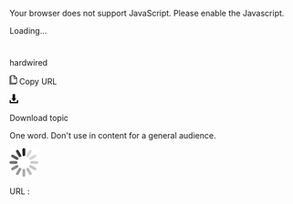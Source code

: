 Your browser does not support JavaScript. Please enable the Javascript.

Loading...

# 

hardwired

![Copy URL](media/hardwired/Copy.png)
Copy URL

![Download](media/hardwired/Download.png)

Download topic

One word. Don't use in content for a general audience.

![In progress](media/hardwired/activity-large.gif)

URL :
